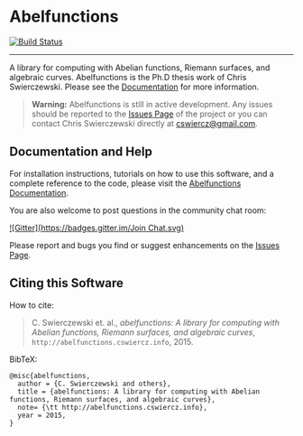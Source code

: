 Abelfunctions
=============

[![Build Status](https://travis-ci.org/cswiercz/abelfunctions.svg?branch=master)](https://travis-ci.org/cswiercz/abelfunctions)

--------------------------------------------------------------------------------
A library for computing with Abelian functions, Riemann surfaces, and algebraic
curves. Abelfunctions is the Ph.D thesis work of Chris Swierczewski. Please see
the [Documentation](http://abelfunctions.cswiercz.info) for more information.

> **Warning:** Abelfunctions is still in active development. Any issues should
  be reported to the [Issues
  Page](https://github.com/cswiercz/abelfunctions/issues) of the project or you
  can contact Chris Swierczewski directly at <cswiercz@gmail.com>.

Documentation and Help
----------------------

For installation instructions, tutorials on how to use this software, and a
complete reference to the code, please visit the
[Abelfunctions Documentation](http://abelfunctions.cswiercz.info).

You are also welcome to post questions in the community chat room:

[![Gitter](https://badges.gitter.im/Join Chat.svg)](https://gitter.im/cswiercz/abelfunctions?utm_source=badge&utm_medium=badge&utm_campaign=pr-badge&utm_content=badge)

Please report and bugs you find or suggest enhancements on the
[Issues Page](https://github.com/cswiercz/abelfunctions/issues).

Citing this Software
--------------------

How to cite:

> C. Swierczewski et. al., *abelfunctions: A library for computing with Abelian
  functions, Riemann surfaces, and algebraic curves*,
  `http://abelfunctions.cswiercz.info`, 2015.

BibTeX:

    @misc{abelfunctions,
      author = {C. Swierczewski and others},
      title = {abelfunctions: A library for computing with Abelian functions, Riemann surfaces, and algebraic curves},
      note= {\tt http://abelfunctions.cswiercz.info},
      year = 2015,
    }

